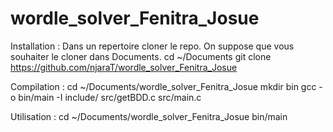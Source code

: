 # wordle_solver_Fenitra_Josue

Installation : 
Dans un repertoire cloner le repo. On suppose que vous souhaiter le cloner dans Documents.
cd ~/Documents
git clone https://github.com/njaraT/wordle_solver_Fenitra_Josue

Compilation :
cd ~/Documents/wordle_solver_Fenitra_Josue
mkdir bin
gcc -o bin/main -I include/ src/getBDD.c src/main.c

Utilisation :
cd ~/Documents/wordle_solver_Fenitra_Josue
bin/main
